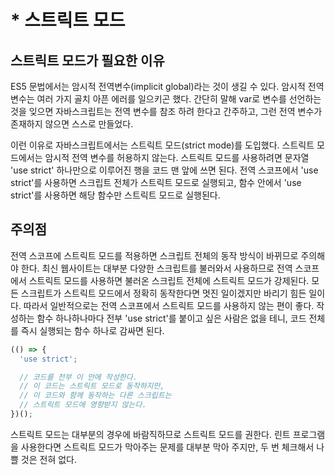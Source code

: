 # * 스트릭트 모드
<Author name='Tesilio'/>

## 스트릭트 모드가 필요한 이유
ES5 문법에서는 암시적 전역변수(implicit global)라는 것이 생길 수 있다. 암시적 전역 변수는 여러 가지 골치 아픈 에러를 일으키곤 했다. 간단히 말해 var로 변수를 선언하는 것을 잊으면 자바스크립트는 전역 변수를 참조 하려 한다고 간주하고, 그런 전역 변수가 존재하지 않으면 스스로 만들었다.

이런 이유로 자바스크립트에서는 스트릭트 모드(strict mode)를 도입했다. 스트릭트 모드에서는 암시적 전역 변수를 허용하지 않는다. 스트릭트 모드를 사용하려면 문자열 'use strict' 하나만으로 이루어진 행을 코드 맨 앞에 쓰면 된다. 전역 스코프에서 'use strict'를 사용하면 스크립트 전체가 스트릭트 모드로 실행되고, 함수 안에서 'use strict'를 사용하면 해당 함수만 스트릭트 모드로 실행된다.

## 주의점
전역 스코프에 스트릭트 모드를 적용하면 스크립트 전체의 동작 방식이 바뀌므로 주의해야 한다. 최신 웹사이트는 대부분 다양한 스크립트를 불러와서 사용하므로 전역 스코프에서 스트릭트 모드를 사용하면 불러온 스크립트 전체에 스트릭트 모드가 강제된다. 모든 스크립트가 스트릭트 모드에서 정확히 동작한다면 멋진 일이겠지만 바리기 힘든 일이다. 따라서 일반적으로는 전역 스코프에서 스트릭트 모드를 사용하지 않는 편이 좋다. 작성하는 함수 하나하나마다 전부 'use strict'를 붙이고 싶은 사람은 없을 테니, 코드 전체를 즉시 실행되는 함수 하나로 감싸면 된다.
```js
(() => {
  'use strict';

  // 코드를 전부 이 안에 작성한다.
  // 이 코드는 스트릭트 모드로 동작하지만,
  // 이 코드와 함께 동작하는 다른 스크립트는
  // 스트릭트 모드에 영향받지 않는다.
})();
```
스트릭트 모드는 대부분의 경우에 바람직하므로 스트릭트 모드를 권한다. 린트 프로그램을 사용한다면 스트릭트 모드가 막아주는 문제를 대부분 막아 주지만, 두 번 체크해서 나쁠 것은 전혀 없다.
